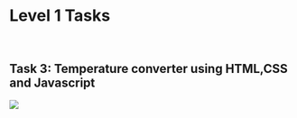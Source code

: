 <h1>Level 1 Tasks</h1>
<br>
<h2>Task 3: Temperature converter using HTML,CSS and Javascript</h2>
<img src="ss1.png">
